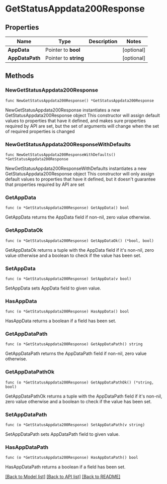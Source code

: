 # GetStatusAppdata200Response

## Properties

Name | Type | Description | Notes
------------ | ------------- | ------------- | -------------
**AppData** | Pointer to **bool** |  | [optional] 
**AppDataPath** | Pointer to **string** |  | [optional] 

## Methods

### NewGetStatusAppdata200Response

`func NewGetStatusAppdata200Response() *GetStatusAppdata200Response`

NewGetStatusAppdata200Response instantiates a new GetStatusAppdata200Response object
This constructor will assign default values to properties that have it defined,
and makes sure properties required by API are set, but the set of arguments
will change when the set of required properties is changed

### NewGetStatusAppdata200ResponseWithDefaults

`func NewGetStatusAppdata200ResponseWithDefaults() *GetStatusAppdata200Response`

NewGetStatusAppdata200ResponseWithDefaults instantiates a new GetStatusAppdata200Response object
This constructor will only assign default values to properties that have it defined,
but it doesn't guarantee that properties required by API are set

### GetAppData

`func (o *GetStatusAppdata200Response) GetAppData() bool`

GetAppData returns the AppData field if non-nil, zero value otherwise.

### GetAppDataOk

`func (o *GetStatusAppdata200Response) GetAppDataOk() (*bool, bool)`

GetAppDataOk returns a tuple with the AppData field if it's non-nil, zero value otherwise
and a boolean to check if the value has been set.

### SetAppData

`func (o *GetStatusAppdata200Response) SetAppData(v bool)`

SetAppData sets AppData field to given value.

### HasAppData

`func (o *GetStatusAppdata200Response) HasAppData() bool`

HasAppData returns a boolean if a field has been set.

### GetAppDataPath

`func (o *GetStatusAppdata200Response) GetAppDataPath() string`

GetAppDataPath returns the AppDataPath field if non-nil, zero value otherwise.

### GetAppDataPathOk

`func (o *GetStatusAppdata200Response) GetAppDataPathOk() (*string, bool)`

GetAppDataPathOk returns a tuple with the AppDataPath field if it's non-nil, zero value otherwise
and a boolean to check if the value has been set.

### SetAppDataPath

`func (o *GetStatusAppdata200Response) SetAppDataPath(v string)`

SetAppDataPath sets AppDataPath field to given value.

### HasAppDataPath

`func (o *GetStatusAppdata200Response) HasAppDataPath() bool`

HasAppDataPath returns a boolean if a field has been set.


[[Back to Model list]](../README.md#documentation-for-models) [[Back to API list]](../README.md#documentation-for-api-endpoints) [[Back to README]](../README.md)


